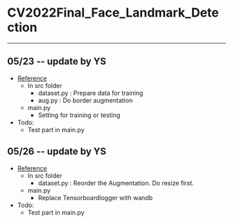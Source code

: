 # CV2022Final_Face_Landmark_Detection
---
## 05/23 -- update by YS
- [Reference](https://github.com/deepinsight/insightface/tree/master/alignment/synthetics/datasets)
    - In src folder
        - dataset.py : Prepare data for training
        - aug.py : Do border augmentation
    - main.py
        - Setting for training or testing
- Todo:
    - Test part in main.py  

## 05/26 -- update by YS
- [Reference](https://github.com/deepinsight/insightface/tree/master/alignment/synthetics/datasets)
    - In src folder
        - dataset.py : Reorder the Augmentation. Do resize first.
    - main.py
        - Replace Tensorboardlogger with wandb
- Todo:
    - Test part in main.py  